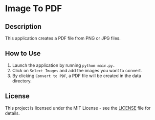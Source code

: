 # Image To PDF
## Description
This application creates a PDF file from PNG or JPG files.

## How to Use
1. Launch the application by running `python main.py.`
2. Click on `Select Images` and add the images you want to convert.
3. By clicking `Convert to PDF`, a PDF file will be created in the data directory.

## License

This project is licensed under the MIT License - see the [LICENSE](./LICENSE) file for details.